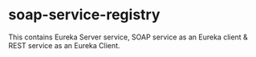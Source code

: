 # soap-service-registry
This contains Eureka Server service, SOAP service as an Eureka client &amp; REST service as an Eureka Client. 
